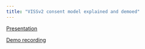 ```yaml
---
title: "VISSv2 consent model explained and demoed"
---
```


[Presentation](https://wiki.covesa.global/display/WIK4/COVESA+All+Member+Meeting+~+April+16-18%2C+2024?preview=/98271360/100728867/VISSv2-consent-model-explained-and-demoed.pptx)

[Demo recording](https://drive.google.com/file/d/1w0bV2g6RuebfgZoxZlvLkwTGIEjMuCPZ/view?usp=drive_link)

